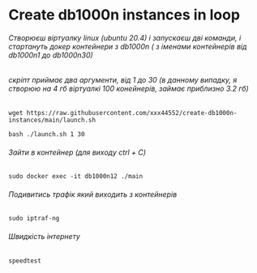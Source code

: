 # Create db1000n instances in loop
###### Створюєш віртуалку linux (ubuntu 20.4) і запускаєш дві команди, і стартануть докер контейнери з db1000n ( з іменами контейнерів від db1000n1 до db1000n30)
###### скріпт приймає два аргументи, від 1 до 30 (в данному випадку, я створюю на 4 гб віртуалкі 100 конейнерів, займає приблизно 3.2 гб)
    wget https://raw.githubusercontent.com/xxx44552/create-db1000n-instances/main/launch.sh
  
    bash ./launch.sh 1 30

###### Зайти в контейнер (для виходу ctrl + C)

    sudo docker exec -it db1000n12 ./main

###### Подивитись трафік який виходить з контейнерів

    sudo iptraf-ng
    
###### Швидкість інтернету

    speedtest
